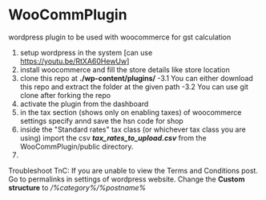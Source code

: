 # WooCommPlugin
wordpress plugin to be used with woocommerce for gst calculation

1. setup wordpress in the system [can use https://youtu.be/RtXA60HewUw]
2. install woocommerce and fill the store details like store location
3. clone this repo at **./wp-content/plugins/**
-3.1 You can either download this repo and extract the folder at the given path
-3.2 You can use git clone after forking the repo
4. activate the plugin from the dashboard
5. in the tax section (shows only on enabling taxes) of woocommerce settings specify annd save the hsn code for shop
6. inside the "Standard rates" tax class (or whichever tax class you are using) import the csv  ***tax_rates_to_upload.csv*** from the WooCommPlugin/public directory.
7.


Troubleshoot TnC:
If you are unable to view the Terms and Conditions post. Go to permalinks in settings of wordpress website. Change the **Custom structure** to */%category%/%postname%*

